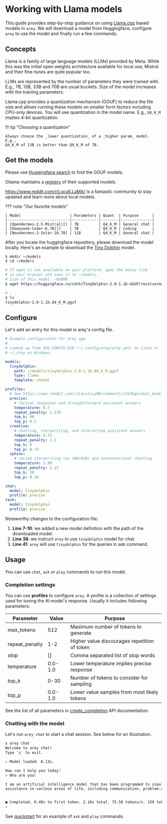 # Working with Llama models

This guide provides step-by-step guidance on using [Llama.cpp][] based models in
`arey`. We will download a model from Huggingface, configure `arey` to use the
model and finally run a few commands.

[Llama.cpp]: https://github.com/ggerganov/llama.cpp

## Concepts

Llama is a family of large language models (LLMs) provided by Meta. While this was the
initial open weights architecture available for local use, Mistral and their
fine-tunes are quite popular too.

LLMs are represented by the number of parameters they were trained with. E.g.,
7B, 13B, 33B and 70B are usual buckets. Size of the model increases with the
training parameters.

Llama.cpp provides a quantization mechanism (GGUF) to reduce the file size and
allows running these models on smaller form factors including CPU-only devices.
You will see quantization in the model name. E.g., `Q4_K_M` implies 4-bit
quantization.

!!! tip "Choosing a quantization"

    Always choose the _lower quantization_ of a _higher param_ model. E.g.,
    Q4_K_M of 13B is better than Q8_K_M of 7B.

## Get the models

Please use [Huggingface search](https://huggingface.co/models?search=gguf) to
find the GGUF models.

Ollama maintains a [registry](https://ollama.com/library) of their supported models.

<https://www.reddit.com/r/LocalLLaMA/> is a fantastic community to stay
updated and learn more about local models.

??? note "Our favorite models"

    | Model                      | Parameters | Quant  | Purpose      |
    |----------------------------|------------|--------|--------------|
    | [OpenHermes-2.5-Mistral][] | 7B         | Q4_K_M | General chat |
    | [Deepseek-Coder-6.7B][]    | 7B         | Q4_K_M | Coding       |
    | [NousHermes-2-Solar-10.7B] | 11B        | Q4_K_M | General chat |

[OpenHermes-2.5-Mistral]: https://huggingface.co/TheBloke/OpenHermes-2.5-Mistral-7B-GGUF
[Deepseek-Coder-6.7B]: https://huggingface.co/TheBloke/deepseek-coder-6.7B-instruct-GGUF
[NousHermes-2-Solar-10.7B]: https://huggingface.co/TheBloke/Nous-Hermes-2-SOLAR-10.7B-GGUF

After you locate the huggingface repository, please download the model locally.
Here's an example to download the [Tiny Dolphin][] model.

[Tiny Dolphin]: https://huggingface.co/s3nh/TinyDolphin-2.8-1.1b-GGUF

```sh
$ mkdir ~/models
$ cd ~/models

# If wget is not available on your platform, open the below link
# in your browser and save it to ~/models.
# Size of this model: ~668MB
$ wget https://huggingface.co/s3nh/TinyDolphin-2.8-1.1b-GGUF/resolve/main/tinydolphin-2.8-1.1b.Q4_K_M.gguf

# ...
$ ls
tinydolphin-2.8-1.1b.Q4_K_M.gguf
```

## Configure

Let's add an entry for this model in arey's config file.

```yaml linenums="1" hl_lines="7-10 38 41"
# Example configuration for arey app
#
# Looked up from XDG_CONFIG_DIR (~/.config/arey/arey.yml) on Linux or
# ~/.arey on Windows.

models:
  tinydolphin:
    path: ~/models/tinydolphin-2.8-1.1b.Q4_K_M.gguf
    type: llama
    template: chatml

profiles:
  # See https://www.reddit.com/r/LocalLLaMA/comments/1343bgz/what_model_parameters_is_everyone_using/
  precise:
    # factual responses and straightforward assistant answers
    temperature: 0.7
    repeat_penalty: 1.176
    top_k: 40
    top_p: 0.1
  creative:
    # chatting, storywriting, and interesting assistant answers
    temperature: 0.72
    repeat_penalty: 1.1
    top_k: 0
    top_p: 0.73
  sphinx:
    # varied storywriting (on 30B/65B) and unconventional chatting
    temperature: 1.99
    repeat_penalty: 1.15
    top_k: 30
    top_p: 0.18

chat:
  model: tinydolphin
  profile: precise
task:
  model: tinydolphin
  profile: precise
```

Noteworthy changes to the configuration file:

1. **Line 7-10**: we added a new model definition with the path of the downloaded model.
2. **Line 38**: we instruct `arey` to use `tinydolphin` model for chat.
3. **Line 41**: `arey` will use `tinydolphin` for the queries in ask command.

## Usage

You can use `chat`, `ask` or `play` commands to run this model.

### Completion settings

You can use **profiles** to configure `arey`. A profile is a collection of
settings used for tuning the AI model's response. Usually it includes following
parameters:

| Parameter      | Value   | Purpose                                      |
| -------------- | ------- | -------------------------------------------- |
| max_tokens     | 512     | Maximum number of tokens to generate         |
| repeat_penalty | 1-2     | Higher value discourages repetition of token |
| stop           | []      | Comma separated list of stop words           |
| temperature    | 0.0-1.0 | Lower temperature implies precise response   |
| top_k          | 0-30    | Number of tokens to consider for sampling    |
| top_p          | 0.0-1.0 | Lower value samples from most likely tokens  |

See the list of all parameters in [create_completion][] API documentation.

[create_completion]: https://llama-cpp-python.readthedocs.io/en/latest/api-reference/#llama_cpp.Llama.create_completion

### Chatting with the model

Let's run `arey chat` to start a chat session. See below for an illustration.

```sh
❯ arey chat
Welcome to arey chat!
Type 'q' to exit.

✓ Model loaded. 0.13s.

How can I help you today?
> Who are you?

I am an artificial intelligence model that has been programmed to simulate human behavior, emotions, and responses based on data gathered from various sources. My primary goal is to provide
assistance in various areas of life, including communication, problem-solving, decision-making, and learning.


◼ Completed. 0.49s to first token. 2.10s total. 75.58 tokens/s. 159 tokens. 64 prompt tokens.
>
```

See [quickstart](index.md) for an example of `ask` and `play` commands.
